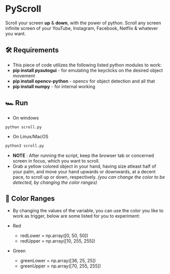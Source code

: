 # PyScroll
Scroll your screen **up** & **down**, with the power of python. Scroll any screen infinite screen of your YouTube, Instagram, Facebook, Netflix & whatever you want.

## 🛠 Requirements
* This piece of code utilizes the following listed python modules to work:
* **pip install pyautogui** - for emulating the keyclicks on the desired object movement
* **pip install opencv-python** - opencv for object detection and all that
* **pip install numpy** - for internal working

## 🏎 Run
* On windows
```sh
python scroll.py
```

* On Linux/MacOS
```sh
python3 scroll.py
```

* **NOTE** : After running the script, keep the browser tab or concerned screen in focus, which you want to scroll.
* Grab a yellow colored object in your hand, having size atleast half of your palm, and move your hand upwards or downwards, at a decent pace, to scroll up or down, respectively.
*(you can change the color to be detected, by changing the color ranges)*

## 🎨 Color Ranges
* By changing the values of the variable, you can use the color you like to work as trigger, below are some listed for you to experiment:

* Red
    * redLower = np.array([0, 50, 50])
    * redUpper = np.array([10, 255, 255])

* Green
    * greenLower = np.array([36, 25, 25])
    * greenUpper = np.array([70, 255, 255])